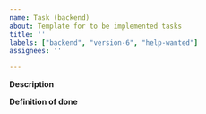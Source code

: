 ```yaml
---
name: Task (backend)
about: Template for to be implemented tasks
title: ''
labels: ["backend", "version-6", "help-wanted"]
assignees: ''

---
```

**Description**


**Definition of done**

